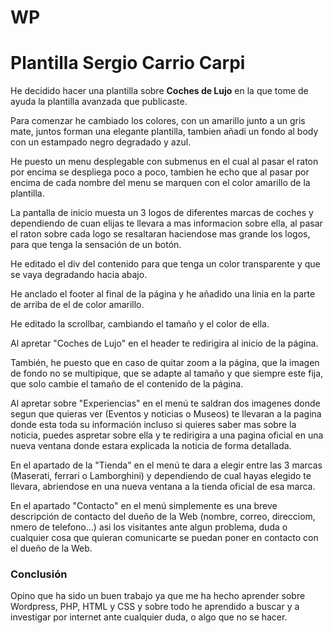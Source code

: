 # WP
<h1><b>Plantilla Sergio Carrio Carpi</b></h1>

He decidido hacer una plantilla sobre <b>Coches de Lujo</b> en la que tome de ayuda la plantilla avanzada que publicaste.

Para comenzar he cambiado los colores, con un amarillo junto a un gris mate, juntos forman una elegante plantilla, tambien añadi un fondo al body con un estampado negro degradado y azul.

He puesto un menu desplegable con submenus en el cual al pasar el raton por encima se despliega poco a poco, tambien he echo que al pasar por encima de cada nombre del menu se marquen con el color amarillo de la plantilla.

La pantalla de inicio muesta un 3 logos de diferentes marcas de coches y dependiendo de cuan elijas te llevara a mas informacion sobre ella, al pasar el raton sobre cada logo se resaltaran haciendose mas grande los logos, para que tenga la sensación de un botón.

He editado el div del contenido para que tenga un color transparente y que se vaya degradando hacia abajo.

He anclado el footer al final de la página y he añadido una linia en la parte de arriba de el de color amarillo.

He editado la scrollbar, cambiando el tamaño y el color de ella.

Al apretar "Coches de Lujo" en el header te redirigira al inicio de la página.

También, he puesto que en caso de quitar zoom a la página, que la imagen de fondo no se multipique, que se adapte al tamaño y que siempre este fija, que solo cambie el tamaño de el contenido de la página.

Al apretar sobre "Experiencias" en el menú te saldran dos imagenes donde segun que quieras ver (Eventos y noticias o Museos) te llevaran a la pagina donde esta toda su información incluso si quieres saber mas sobre la noticia, puedes aspretar sobre ella y te redirigira a una pagina oficial en una nueva ventana donde estara explicada la noticia de forma detallada.

En el apartado de la "Tienda" en el menú te dara a elegir entre las 3 marcas (Maserati, ferrari o Lamborghini) y dependiendo de cual hayas elegido te llevara, abriendose en una nueva ventana a la tienda oficial de esa marca.

En el apartado "Contacto" en el menú simplemente es una breve descripción de contacto del dueño de la Web (nombre, correo, direcciom, nmero de telefono...) asi los visitantes ante algun problema, duda o cualquier cosa que quieran comunicarte se puedan poner en contacto con el dueño de la Web. 


<h3>Conclusión</h3> 

Opino que ha sido un buen trabajo ya que me ha hecho aprender sobre Wordpress, PHP, HTML y CSS y sobre todo he aprendido a buscar y a investigar por internet ante cualquier duda, o algo que no se hacer.
